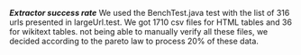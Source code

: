 **_Extractor success rate_**
We used the BenchTest.java test with the list of 316 urls presented in largeUrl.test.
We got 1710 csv files for HTML tables and 36 for wikitext tables.
not being able to manually verify all these files, 
we decided according to the pareto law to process 20% of these data.